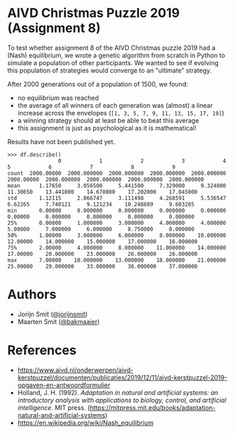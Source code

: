 # AIVD Christmas Puzzle 2019 (Assignment 8)

To test whether assignment 8 of the AIVD Christmas puzzle 2019 had a (Nash) equilibrium, we wrote a genetic algorithm from scratch in Python to simulate a population of other participants. We wanted to see if evolving this population of strategies would converge to an "ultimate" strategy.

After 2000 generations out of a population of 1500, we found:
- no equilibrium was reached
- the average of all winners of each generation was (almost) a linear increase across the envelopes (`[1, 3, 5, 7, 9, 11, 13, 15, 17, 19]`)
- a winning strategy should at least be able to beat this average
- this assignment is just as psychological as it is mathematical!

Results have not been published yet.

```
>>> df.describe()
                0            1            2            3            4           5            6            7            8            9
count  2000.00000  2000.000000  2000.000000  2000.000000  2000.000000  2000.00000  2000.000000  2000.000000  2000.000000  2000.000000
mean      1.17650     3.056500     5.441500     7.329000     9.324000    11.30650    13.441000    14.678000    17.202000    17.045000
std       1.12115     2.066747     3.111498     4.268591     5.536547     6.62265     7.740121     9.121234    10.248889     9.603285
min       0.00000     0.000000     0.000000     0.000000     0.000000     0.00000     0.000000     0.000000     0.000000     0.000000
25%       0.00000     1.000000     3.000000     4.000000     4.000000     5.00000     7.000000     6.000000     8.750000     8.000000
50%       1.00000     3.000000     6.000000     8.000000    10.000000    12.00000    14.000000    15.000000    17.000000    16.000000
75%       2.00000     4.000000     8.000000    11.000000    14.000000    17.00000    20.000000    23.000000    26.000000    26.000000
max       7.00000    10.000000    13.000000    18.000000    21.000000    25.00000    29.000000    33.000000    36.000000    37.000000
```

# Authors
- Jorijn Smit ([@jorijnsmit](https://github.com/jorijnsmit/))
- Maarten Smit ([@bakmaaier](https://github.com/bakmaaier/))

# References
- https://www.aivd.nl/onderwerpen/aivd-kerstpuzzel/documenten/publicaties/2019/12/11/aivd-kerstpuzzel-2019-opgaven-en-antwoordformulier
- Holland, J. H. (1992). *Adaptation in natural and artificial systems: an introductory analysis with applications to biology, control, and artificial intelligence*. MIT press. (https://mitpress.mit.edu/books/adaptation-natural-and-artificial-systems)
- https://en.wikipedia.org/wiki/Nash_equilibrium
